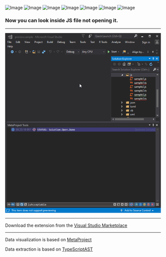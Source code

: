 ![Image](https://img.shields.io/github/license/viacheslav-lozinskyi/Preview-JS)
![Image](https://img.shields.io/github/issues/viacheslav-lozinskyi/Preview-JS)
![Image](https://img.shields.io/github/stars/viacheslav-lozinskyi/Preview-JS)
![Image](https://img.shields.io/github/languages/code-size/viacheslav-lozinskyi/Preview-JS)
![Image](https://img.shields.io/badge/VS-2019-blueviolet)
![Image](https://img.shields.io/badge/VS-2017-blueviolet)
![Image](https://img.shields.io/badge/VS-2015-blueviolet)

### Now you can look inside JS file not opening it.
---

![Image](resource/video/Presentation1.gif)

---
Download the extension from the [Visual Studio Marketplace](https://marketplace.visualstudio.com/items?itemName=ViacheslavLozinskyi.Preview-JS)

---
Data visualization is based on [MetaProject](https://marketplace.visualstudio.com/items?itemName=ViacheslavLozinskyi.MetaProject)

Data extraction is based on [TypeScriptAST](https://github.com/ToCSharp/TypeScriptAST)